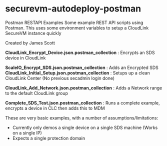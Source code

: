 # securevm-autodeploy-postman
Postman RESTAPI Examples
Some example REST API scripts using Postman.  This uses some environment variables to setup a CloudLink SecureVM instance quickly

Created by James Scott


<b>CloudLink_Encrypt_Device.json.postman_collection</b> : Encrypts an SDS device in CloudLink

<b>ScaleIO_Encrypt_SDS.json.postman_collection</b> : Adds an Encrypted SDS
<b>CloudLink_Initial_Setup.json.postman_collection</b> : Setups up a clean CloudLink Center (No previous secadmin login done)

<b>CloudLink_Add_Network.json.postman_collection</b> : Adds a Network range to the default CloudLink group

<b>Complete_SDS_Test.json.postman_collection</b> : Runs a complete example, encrypts a device in CLC then adds this to MDM


These are very basic examples, with a number of assumptions/limitations:
- Currently only demos a single device on a single SDS machine (Works on a single IP)
- Expects a single protection domain
